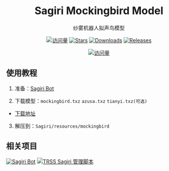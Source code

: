 <div align="center">

# Sagiri Mockingbird Model

纱雾机器人拟声鸟模型

[![访问量](https://visitor-badge.glitch.me/badge?page_id=TimeRainStarSky.Sagiri_MockingBird&right_color=red&left_text=访%20问%20量)](https://github.com/TimeRainStarSky/Sagiri_MockingBird)
[![Stars](https://img.shields.io/github/stars/TimeRainStarSky/Sagiri_MockingBird?color=yellow&label=收藏)](../../stargazers)
[![Downloads](https://img.shields.io/github/downloads/TimeRainStarSky/Sagiri_MockingBird/total?color=blue&label=下载)](../../releases/latest)
[![Releases](https://img.shields.io/github/v/release/TimeRainStarSky/Sagiri_MockingBird?color=green&label=发行版)](../../releases/latest)

[![访问量](https://profile-counter.glitch.me/TimeRainStarSky-Sagiri_MockingBird/count.svg)](https://github.com/TimeRainStarSky/Sagiri_MockingBird)

</div>

## 使用教程

1. 准备：[Sagiri Bot](../../../../SAGIRI-kawaii/sagiri-bot)

2. 下载模型：`mockingbird.txz` `azusa.txz` `tianyi.txz(可选)`

- [下载地址](../../releases/latest)

3. 解压到：`Sagiri/resources/mockingbird`

## 相关项目

[![Sagiri Bot](https://github-readme-stats.vercel.app/api/pin/?username=SAGIRI-kawaii&repo=sagiri-bot&show_owner=true)](../../../../SAGIRI-kawaii/sagiri-bot)
[![TRSS Sagiri 管理脚本](https://github-readme-stats.vercel.app/api/pin/?username=TimeRainStarSky&repo=TRSS_Sagiri&show_owner=true)](../../../TRSS_Sagiri)
